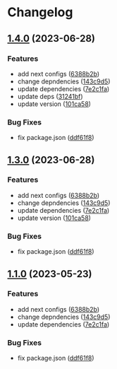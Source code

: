 # Changelog

## [1.4.0](https://github.com/Bayathy/eslint/compare/eslint-config-next-v1.3.1...eslint-config-next-v1.4.0) (2023-06-28)


### Features

* add next configs ([6388b2b](https://github.com/Bayathy/eslint/commit/6388b2bb16da77245b93738822871a5c01aac4d0))
* change depndencies ([143c9d5](https://github.com/Bayathy/eslint/commit/143c9d5329ba5505f955e79abc41cb8abec9d46b))
* update dependencies ([7e2c1fa](https://github.com/Bayathy/eslint/commit/7e2c1fa5fa09e8b89800e4c54230262c45888624))
* update deps ([31241bf](https://github.com/Bayathy/eslint/commit/31241bf1ccc7e0ac41644e049b632b133750973c))
* update version ([101ca58](https://github.com/Bayathy/eslint/commit/101ca58f147e061e33eb85092c267b9ce9ebcdba))


### Bug Fixes

* fix package.json ([ddf61f8](https://github.com/Bayathy/eslint/commit/ddf61f857bb26fd0675b4a01aaa2f90593e08ec8))

## [1.3.0](https://github.com/Bayathy/eslint/compare/eslint-config-next-v1.2.0...eslint-config-next-v1.3.0) (2023-06-28)


### Features

* add next configs ([6388b2b](https://github.com/Bayathy/eslint/commit/6388b2bb16da77245b93738822871a5c01aac4d0))
* change depndencies ([143c9d5](https://github.com/Bayathy/eslint/commit/143c9d5329ba5505f955e79abc41cb8abec9d46b))
* update dependencies ([7e2c1fa](https://github.com/Bayathy/eslint/commit/7e2c1fa5fa09e8b89800e4c54230262c45888624))
* update version ([101ca58](https://github.com/Bayathy/eslint/commit/101ca58f147e061e33eb85092c267b9ce9ebcdba))


### Bug Fixes

* fix package.json ([ddf61f8](https://github.com/Bayathy/eslint/commit/ddf61f857bb26fd0675b4a01aaa2f90593e08ec8))

## [1.1.0](https://github.com/Bayathy/eslint/compare/eslint-config-next-v1.0.0...eslint-config-next-v1.1.0) (2023-05-23)


### Features

* add next configs ([6388b2b](https://github.com/Bayathy/eslint/commit/6388b2bb16da77245b93738822871a5c01aac4d0))
* change depndencies ([143c9d5](https://github.com/Bayathy/eslint/commit/143c9d5329ba5505f955e79abc41cb8abec9d46b))
* update dependencies ([7e2c1fa](https://github.com/Bayathy/eslint/commit/7e2c1fa5fa09e8b89800e4c54230262c45888624))


### Bug Fixes

* fix package.json ([ddf61f8](https://github.com/Bayathy/eslint/commit/ddf61f857bb26fd0675b4a01aaa2f90593e08ec8))
